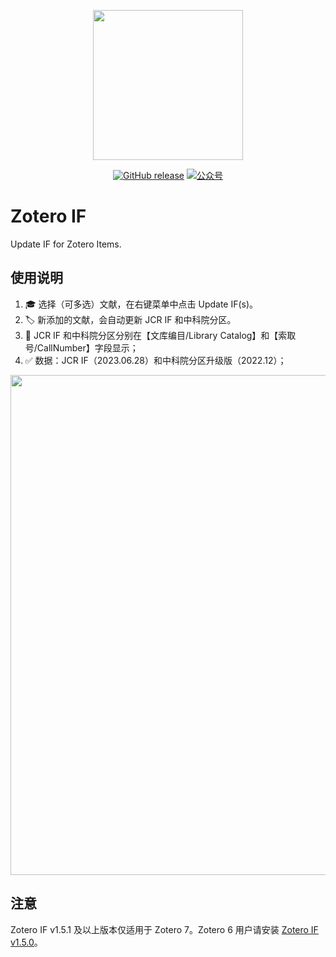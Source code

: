 <p align="center">
  <img src="https://figurebed-iseex.oss-cn-hangzhou.aliyuncs.com/202201180906177.png" width=240 />
</p>
<p align="center">
	<a href="https://github.com/qnscholar/zotero-if/releases"><img src="https://img.shields.io/github/v/release/qnscholar/zotero-if?color=blue&logo=github" alt="GitHub release" /></a>
	<a href="https://figurebed-iseex.oss-cn-hangzhou.aliyuncs.com/202201171141964.png"><img src="https://img.shields.io/badge/公众号-青柠学术-orange?logo=wechat" alt="公众号" /></a>
</p>

# Zotero IF

Update IF for Zotero Items.



## 使用说明


1. 🎓 选择（可多选）文献，在右键菜单中点击 Update IF(s)。
2. 🏷️ 新添加的文献，会自动更新 JCR IF 和中科院分区。
3. 📌 JCR IF 和中科院分区分别在【文库编目/Library Catalog】和【索取号/CallNumber】字段显示；
4. ✅ 数据：JCR IF（2023.06.28）和中科院分区升级版（2022.12）；


<p align="center">
  <img src="https://figurebed-iseex.oss-cn-hangzhou.aliyuncs.com/202307121736947.png" width=800 />
</p>

## 注意

Zotero IF v1.5.1 及以上版本仅适用于 Zotero 7。Zotero 6 用户请安装 [Zotero IF v1.5.0](https://github.com/qnscholar/zotero-if/releases/tag/v1.5.0)。
